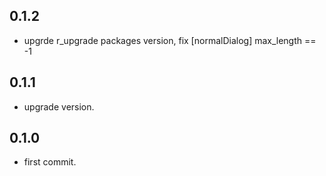 ## 0.1.2

* upgrde r_upgrade packages version, fix [normalDialog] max_length == -1
## 0.1.1

* upgrade version.
## 0.1.0

* first commit.

